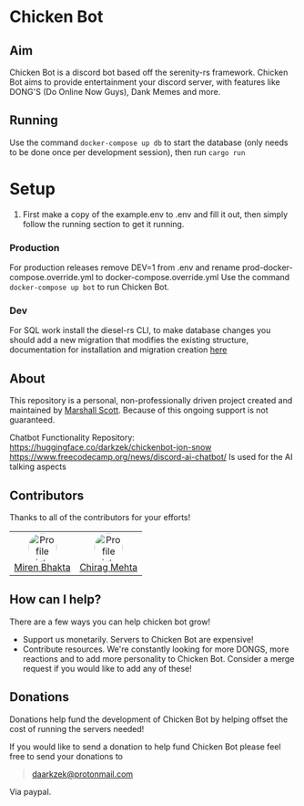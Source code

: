 # Chicken Bot
## Aim
Chicken Bot is a discord bot based off the serenity-rs framework. Chicken Bot aims to provide entertainment your discord server, with features like DONG'S (Do Online Now Guys), Dank Memes and more.

## Running

Use the command `docker-compose up db` to start the database (only needs to be done once per development session), then run `cargo run`

# Setup

1. First make a copy of the example.env to .env and fill it out, then simply follow the running section to get it running.

### Production

For production releases remove DEV=1 from .env and rename prod-docker-compose.override.yml to docker-compose.override.yml
Use the command `docker-compose up bot` to run Chicken Bot.

### Dev

For SQL work install the diesel-rs CLI, to make database changes you should add a new migration that modifies the existing structure, documentation for installation and migration creation [here](https://diesel.rs/guides/getting-started)

## About

This repository is a personal, non-professionally driven project created and maintained by [Marshall Scott](https://marshalldoes.tech/). Because of this ongoing support is not guaranteed. 

Chatbot Functionality Repository: https://huggingface.co/darkzek/chickenbot-jon-snow
https://www.freecodecamp.org/news/discord-ai-chatbot/ Is used for the AI talking aspects

## Contributors

Thanks to all of the contributors for your efforts!

<table>
    <tr>
        <td style="text-align: center;">
            <a href="https://github.com/mirenbhakta"><img width="50px" style="border-radius: 50px;" src="https://avatars.githubusercontent.com/u/30156532?v=3?s=100" alt="Profile Picture"/></a>
            <br /><a href="#translation-robertlluberes" title="Translation">Miren Bhakta</a>
        </td>
        <td style="text-align: center;">
            <a href="https://github.com/Hades595"><img width="50px" style="border-radius: 50px;" src="https://avatars.githubusercontent.com/u/28858526?v=4" alt="Profile Picture"/></a>
            <br /><a href="#translation-robertlluberes" title="Translation">Chirag Mehta</a>
        </td>
    </tr>
</table>


## How can I help?
There are a few ways you can help chicken bot grow!
 - Support us monetarily. Servers to Chicken Bot are expensive!
 - Contribute resources. We're constantly looking for more DONGS, more reactions and to add more personality to Chicken Bot. Consider a merge request if you would like to add any of these!

## Donations
Donations help fund the development of Chicken Bot by helping offset the cost of running the servers needed!

If you would like to send a donation to help fund Chicken Bot please feel free to send your donations to
>daarkzek@protonmail.com

Via paypal.

